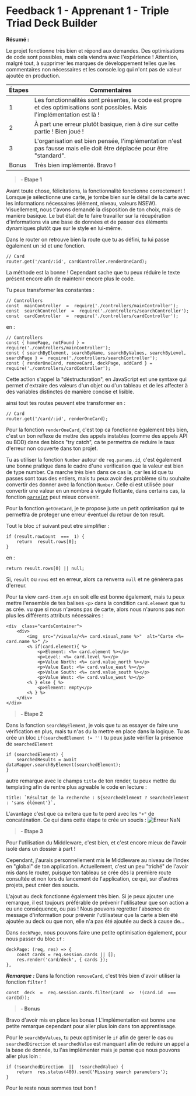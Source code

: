 # Feedback 1 - Apprenant 1 - Triple Triad Deck Builder

**Résumé :**

Le projet fonctionne très bien et répond aux demandes. Des optimisations de code sont possibles, mais cela viendra avec l'expérience ! Attention, malgré tout, à supprimer les marques de développement telles que les commentaires non nécessaires et les console.log qui n'ont pas de valeur ajoutée en production.

| Étapes | Commentaires                                                                                                               |
| ------ | -------------------------------------------------------------------------------------------------------------------------- |
| 1      | Les fonctionnalités sont présentes, le code est propre et des optimisations sont possibles. Mais l'implémentation est là ! |
| 2      | À part une erreur plutôt basique, rien à dire sur cette partie ! Bien joué !                                               |
| 3      | L'organisation est bien pensée, l'implémentation n'est pas fausse mais elle doit être déplacée pour être "standard".       |
| Bonus  | Très bien implémenté. Bravo !                                                                                              |

> **- Etape 1**

Avant toute chose, félicitations, la fonctionnalité fonctionne correctement !
Lorsque je sélectionne une carte, je tombe bien sur le détail de la carte avec les informations nécessaires (élément, niveau, valeurs NSEW).
Visuellement, nous t'avons demandé la disposition de ton choix, mais de manière basique. Le but était de te faire travailler sur la récupération d'informations via une base de données et de passer des éléments dynamiques plutôt que sur le style en lui-même.

Dans le router on retrouve bien la route que tu as défini, tu lui passe également un :id et une fonction.

    // Card
    router.get('/card/:id', cardController.renderOneCard);

La méthode est la bonne ! Cependant sache que tu peux réduire le texte présent encore afin de maintenir encore plus le code.

Tu peux transformer les constantes :

    // Controllers
    const  mainController  =  require('./controllers/mainController');
    const  searchController  =  require('./controllers/searchController');
    const  cardController  =  require('./controllers/cardController');

en :

    // Controllers
    const { homePage, notFound } =  require('./controllers/mainController');
    const { searchByElement, searchByName, searchByValues, searchByLevel, searchPage } =  require('./controllers/searchController');
    const { renderOneCard, removeCard, deckPage, addCard } =  require('./controllers/cardController');

Cette action s'appel la "déstructuration", en JavaScript est une syntaxe qui permet d'extraire des valeurs d'un objet ou d'un tableau et de les affecter à des variables distinctes de manière concise et lisible.

ainsi tout tes routes peuvent etre transformer en :

    // Card
    router.get('/card/:id', renderOneCard);

Pour la fonction `renderOneCard`, c'est top ca fonctionne également très bien, c'est un bon reflexe de mettre des appels instables (comme des appels API ou BDD) dans des blocs "try catch", ca te permettra de reduire le taux d'erreur non couverte dans ton projet.

Tu as utiliser la fonction `Number` autour de `req.params.id`, c'est également une bonne pratique dans le cadre d'une verification que la valeur est bien de type number. Ca marche très bien dans ce cas la, car les id que tu passes sont tous des entiers, mais tu peux avoir des problème si tu souhaite convertir des donner avec la fonction `Number`. Celle ci est utilisée pour convertir une valeur en un nombre à virgule flottante, dans certains cas, la fonction [`parseInt`](https://developer.mozilla.org/fr/docs/Web/JavaScript/Reference/Global_Objects/parseInt) peut mieux convenir.

Pour la fonction `getOneCard`, je te propose juste un petit optimisation qui te permettra de proteger une erreur éventuel du retour de ton result.

Tout le bloc `if` suivant peut etre simplifier :

    if (result.rowCount  ===  1) {
        return  result.rows[0];
    }

en :

    return result.rows[0] || null;

Si, `result` ou `rows` est en erreur, alors ca renverra `null` et ne génèrera pas d'erreur.

Pour ta view `card-item.ejs` en soit elle est bonne également, mais tu peux mettre l'ensemble de tes balises `<p>` dans la condition `card.element` que tu as crée. vu que si nous n'avons pas de carte, alors nous n'aurons pas non plus les différents attributs nécessaires :

    <div  class="cardsContainer">
        <div>
    	    <img  src="/visuals/<%= card.visual_name %>"  alt="Carte <%= card.name %>" />
    	    <% if(card.element){ %>
    		    <p>Element: <%= card.element %></p>
    		    <p>Level: <%= card.level %></p>
    		    <p>Value North: <%= card.value_north %></p>
    		    <p>Value East: <%= card.value_east %></p>
    		    <p>Value South: <%= card.value_south %></p>
    		    <p>Value West: <%= card.value_west %></p>
    	    <% } else { %>
    		    <p>Element: empty</p>
    	    <% } %>
        </div>
    </div>

> **- Etape 2**

Dans la fonction `searchByElement`, je vois que tu as essayer de faire une vérification en plus, mais tu n'as du la mettre en place dans la logique. Tu as crée un bloc `if(searchedElement != '')` tu peux juste vérifier la présence de `searchedElement`

    if (searchedElement) {
        searchedResults = await dataMapper.searchByElement(searchedElement);
    }

autre remarque avec le champs `title` de ton render, tu peux mettre du templating afin de rentre plus agreable le code en lecture :

    title: `Résultat de la recherche : ${searchedElement ? searchedElement : 'sans élément'}`,

L'avantage c'est que ca evitera que tu te perd avec les `"+"` de concaténation. Ce qui dans cette étape te crée un soucis :
![Erreur NaN](https://i.imgur.com/BExNCFO.png)

> **- Etape 3**

Pour l'utilisation du Middleware, c'est bien, et c'est encore mieux de l'avoir isolé dans un dossier à part !

Cependant, j'aurais personnellement mis le Middleware au niveau de l'index en "global" de ton application. Actuellement, c'est un peu "triché" de l'avoir mis dans le router, puisque ton tableau se crée dès la première route consultée et non lors du lancement de l'application, ce qui, sur d'autres projets, peut créer des soucis.

L'ajout au deck fonctionne également très bien. Si je peux ajouter une remarque, il est toujours préférable de prévenir l'utilisateur que son action a eu une conséquence, ou pas ! Nous pouvons regretter l'absence de message d'information pour prévenir l'utilisateur que la carte a bien été ajoutée au deck ou que non, elle n'a pas été ajoutée au deck à cause de...

Dans `deckPage`, nous pouvons faire une petite optimisation également, pour nous passer du bloc `if` :

    deckPage: (req, res) => {
    	const cards = req.session.cards || [];
    	res.render('card/deck', { cards });
    },

**_Remarque :_** Dans la fonction `removeCard`, c'est très bien d'avoir utiliser la fonction `filter` !

    const  deck  =  req.session.cards.filter(card  =>  !(card.id  ===  cardId));

> **- Bonus**

Bravo d'avoir mis en place les bonus ! L'implémentation est bonne une petite remarque cependant pour aller plus loin dans ton apprentissage.

Pour le `searchByValues`, tu peux optimiser le `if` afin de gerer le cas ou `searchedDirection` et `searchedValue` est manquant afin de reduire un appel a la base de donnée, tu l'as implémenter mais je pense que nous pouvons aller plus loin :

    if (!searchedDirection  ||  !searchedValue) {
        return  res.status(400).send('Missing search parameters');
    }

Pour le reste nous sommes tout bon !
